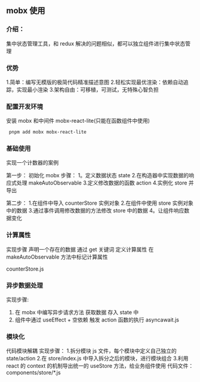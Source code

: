 ## mobx 使用

### 介绍：

集中状态管理工具，和 redux 解决的问题相似，都可以独立组件进行集中状态管理

### 优势

1.简单：编写无模版的极简代码精准描述意图 2.轻松实现最优渲染：依赖自动追踪，实现最小渲染 3.架构自由：可移植，可测试，无特殊心智负担

### 配置开发环境

安装 mobx 和中间件 mobx-react-lite(只能在函数组件中使用)

```bash
 pnpm add mobx mobx-react-lite
```

### 基础使用

实现一个计数器的案例

第一步：
初始化 mobx
步骤：
1。定义数据状态 state 2.在构造器中实现数据的响应式处理 makeAutoObservable 3.定义修改数据的函数 action 4.实例化 store 并导出

第二步： 1.在组件中导入 counterStore 实例对象 2.在组件中使用 store 实例对象中的数据 3.通过事件调用修改数据的方法修改 store 中的数据
4。让组件响应数据变化

### 计算属性

实现步骤
声明一个存在的数据
通过 get 关键词 定义计算属性
在 makeAutoObservable 方法中标记计算属性

counterStore.js

### 异步数据处理

实现步骤:

1. 在 mobx 中编写异步请求方法 获取数据 存入 state 中
2. 组件中通过 useEffect + 空依赖 触发 action 函数的执行
   asyncawait.js

### 模块化

代码模块解耦
实现步骤： 1.拆分模块 js 文件，每个模块中定义自己独立的 state/action 2.在 store/index.js 中导入拆分之后的模块，进行模块组合 3.利用 react 的 context 的机制导出统一的 useStore 方法，给业务组件使用
代码文件：
components/store/\*.js
